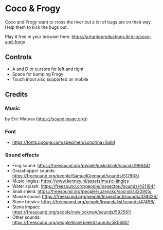 # Coco & Frogy

Coco and Frogy want to cross the river but a lot of bugs are on their way. Help them to kick the bugs out.

Play it free in your browser here: https://arturitoproductions.itch.io/coco-and-frogy​

## Controls

- A and D or cursors for left and right
- Space for bumping Frogy
- Touch input also supported on mobile

## Credits

### Music 

by Eric Matyas (https://soundimage.org/)

### Font

- https://fonts.google.com/specimen/Londrina+Solid

### Sound effects

- Frog sound: https://freesound.org/people/juskiddink/sounds/99644/
- Grasshopper sounds: https://freesound.org/people/SamuelGremaud/sounds/517803/
- Music jingles: https://www.kenney.nl/assets/music-jingles
- Water splash: https://freesound.org/people/InspectorJ/sounds/421184/
- Snail shield: https://freesound.org/people/suzenako/sounds/320905/
- Mouse sound: https://freesound.org/people/InspectorJ/sounds/339326/
- Stone breaks: https://freesound.org/people/kwandalist/sounds/47496/
- Stone impact: https://freesound.org/people/newlocknew/sounds/592581/
- Other sounds: https://freesound.org/people/klankbeeld/sounds/580680/

